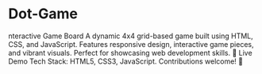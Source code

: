# Dot-Game
nteractive Game Board A dynamic 4x4 grid-based game built using HTML, CSS, and JavaScript. Features responsive design, interactive game pieces, and vibrant visuals. Perfect for showcasing web development skills.  🚀 Live Demo  Tech Stack: HTML5, CSS3, JavaScript. Contributions welcome! 🎉
